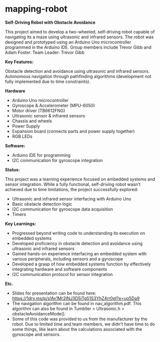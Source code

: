 # mapping-robot
**Self-Driving Robot with Obstacle Avoidance**

This project aimed to develop a two-wheeled, self-driving robot capable of navigating its a maze using ultrasonic and infrared sensors. The robot was designed and prototyped using an Arduino Uno microcontroller programmed in the Arduino IDE. Group members include Trevor Gibb and Adam Foster. Team Leader: Trevor Gibb

**Key Features:**

Obstacle detection and avoidance using ultrasonic and infrared sensors.
Autonomous navigation through pathfinding algorithms (development not fully implemented due to time constraints).

**Hardware**

* Arduino Uno microcontroller
* Gyroscope & Accelerometer (MPU-6050)
* Motor driver (TB6612FNG)
* Ultrasonic sensor & infrared sensors
* Chassis and wheels
* Power Supply
* Expansion board (connects parts and power supply together)
* RGB LEDs

**Software:**

* Arduino IDE for programming
* I2C communication for gyroscope integration

**Status:**

This project was a learning experience focused on embedded systems and sensor integration. While a fully functional, self-driving robot wasn't achieved due to time limitations, the project successfully explored:

* Ultrasonic and infrared sensor interfacing with Arduino Uno
* Basic obstacle detection logic
* I2C communication for gyroscope data acquisition
* Timers

**Key Learnings:**

* Progressed beyond writing code to understanding its execution on embedded systems
* Developed proficiency in obstacle detection and avoidance using ultrasonic and infrared sensors
* Gained hands-on experience interfacing an embedded system with various peripherals, including sensors and a gyroscope
* Developed a grasp of how embedded systems function by effectively integrating hardware and software components
* I2C communication protocol for sensor integration

**Etc.**

* Slides for presentation can be found here: https://1drv.ms/p/s!Av1Mr2INJ3D5iTg51S3YhZ4rr0eI?e=uo5Da9
* The navigation algorithm can be found in nav_algorithm.pdf. This algorithm can also be found in Tumbller > Ultrasonic.h > obstacleAvoidanceMode().
* Some of this code was provided to us from the manufacturer by the robot. Due to limited time and team members, we didn't have time to do some things, like learn about the calculations associated with the gyroscope and sensors.
